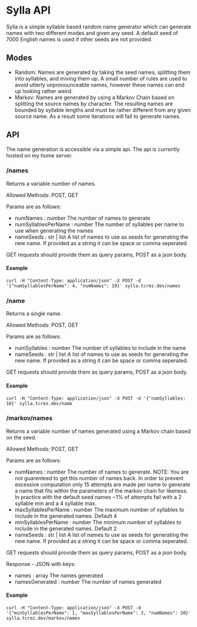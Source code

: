 # Sylla API

Sylla is a simple syllable based random name generator which can generate names with two different modes and given any seed. A default seed of 7000 English names is used if other seeds are not provided.

## Modes

- Random: Names are generated by taking the seed names, splitting them into syllables, and mixing them up. A small number of rules are used to avoid utterly unpronounceable names, however these names can end up looking rather weird.
- Markov: Names are generated by using a Markov Chain based on splitting the source names by character. The resulting names are bounded by syllable lengths and must be rather different from any given source name. As a result some iterations will fail to generate names.

## API

The name generation is accessible via a simple api. The api is currently hosted on my home server.

### /names

Returns a variable number of names.

Allowed Methods: POST, GET

Params are as follows:
- numNames : number 
    The number of names to generate
- numSyllablesPerName : number
    The number of syllables per name to use when generating the names
- nameSeeds : str | list
    A list of names to use as seeds for generating the new name. If
    provided as a string it can be space or comma seperated.

GET requests should provide them as query params, POST as a json body.

#### Example

`curl -H "Content-Type: application/json" -X POST -d '{"numSyllablesPerName": 4, "numNames": 10}' sylla.tcrez.dev/names`

### /name

Returns a single name.

Allowed Methods: POST, GET

Params are as follows:
- numSyllables : number
    The number of syllables to include in the name
- nameSeeds : str | list
    A list of names to use as seeds for generating the new name. If
    provided as a string it can be space or comma seperated.

GET requests should provide them as query params, POST as a json body.

#### Example

`curl -H "Content-Type: application/json" -X POST -d '{"numSyllables: 10}' sylla.tcrez.dev/name`

### /markov/names

  Returns a variable number of names generated using a Markov chain based
  on the seed.

  Allowed Methods: POST, GET

  Params are as follows:
  - numNames : number
      The number of names to generate.
      NOTE: You are not guarenteed to get this number of names back. In order
      to prevent excessive computation only 15 attempts are made per name
      to generate a name that fits within the parameters of the markov
      chain for likeness. In practice with the default seed names ~1% of
      attempts fail with a 2 syllable min and a 4 syllable max.
  - maxSyllablesPerName : number
      The maximum number of syllables to include in the generated names.
      Default 4
  - minSyllablesPerName : number
      The minimum number of syllables to include in the generated names.
      Default 2
  - nameSeeds : str | list
      A list of names to use as seeds for generating the new name. If
      provided as a string it can be space or comma seperated.

  GET requests should provide them as query params, POST as a json body.

  Response - JSON with keys:
  - names : array
      The names generated
  - namesGenerated : number
      The number of names generated

#### Example

`curl -H "Content-Type: application/json" -X POST -d '{"minSyllablesPerName": 1, "maxSyllablesPerName": 3, "numNames": 20}' sylla.tcrez.dev/markov/names`
